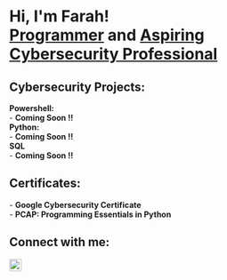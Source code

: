 <h1>Hi, I'm Farah! <br/><a href='https://codepen.io/your-work/'>Programmer</a> and <a href="https://www.linkedin.com/in/farah-koja/">Aspiring Cybersecurity Professional</a></h1>
<h2>Cybersecurity Projects:</h2>
<b>Powershell:</b><br>
- <b> Coming Soon !! </b><br>
<b>Python:</b><br>
- <b> Coming Soon !! </b><br>
<b>SQL</b><br>
- <b> Coming Soon !! </b>
<h2>Certificates:</h2>
- <b>Google Cybersecurity Certificate</b><br>
- <b>PCAP: Programming Essentials in Python </b>

<h2>Connect with me:</h2>
<a href='https://www.linkedin.com/in/farah-koja/'><img align="left" alt="Farah Koja | LinkedIn" width="22px" src="https://cdn.jsdelivr.net/npm/simple-icons@v3/icons/linkedin.svg" /></a>
